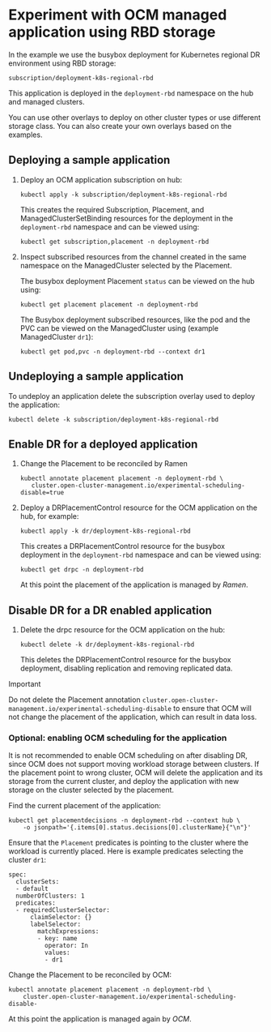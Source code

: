 # Experiment with OCM managed application using RBD storage

In the example we use the busybox deployment for Kubernetes regional DR
environment using RBD storage:

    subscription/deployment-k8s-regional-rbd

This application is deployed in the `deployment-rbd` namespace on the
hub and managed clusters.

You can use other overlays to deploy on other cluster types or use
different storage class. You can also create your own overlays based on
the examples.

## Deploying a sample application

1. Deploy an OCM application subscription on hub:

   ```
   kubectl apply -k subscription/deployment-k8s-regional-rbd
   ```

   This creates the required Subscription, Placement, and
   ManagedClusterSetBinding resources for the deployment in the
   `deployment-rbd` namespace and can be viewed using:

   ```
   kubectl get subscription,placement -n deployment-rbd
   ```

1. Inspect subscribed resources from the channel created in the same
   namespace on the ManagedCluster selected by the Placement.

   The busybox deployment Placement `status` can be viewed on the hub
   using:

   ```
   kubectl get placement placement -n deployment-rbd
   ```

   The Busybox deployment subscribed resources, like the pod and the PVC
   can be viewed on the ManagedCluster using (example ManagedCluster
   `dr1`):

   ```
   kubectl get pod,pvc -n deployment-rbd --context dr1
   ```

## Undeploying a sample application

To undeploy an application delete the subscription overlay used to
deploy the application:

```
kubectl delete -k subscription/deployment-k8s-regional-rbd
```

## Enable DR for a deployed application

1. Change the Placement to be reconciled by Ramen

   ```
   kubectl annotate placement placement -n deployment-rbd \
      cluster.open-cluster-management.io/experimental-scheduling-disable=true
   ```

1. Deploy a DRPlacementControl resource for the OCM application on the
   hub, for example:

   ```
   kubectl apply -k dr/deployment-k8s-regional-rbd
   ```

   This creates a DRPlacementControl resource for the busybox deployment
   in the `deployment-rbd` namespace and can be viewed using:

   ```
   kubectl get drpc -n deployment-rbd
   ```

   At this point the placement of the application is managed by *Ramen*.

## Disable DR for a DR enabled application

1. Delete the drpc resource for the OCM application on the hub:

   ```
   kubectl delete -k dr/deployment-k8s-regional-rbd
   ```

   This deletes the DRPlacementControl resource for the busybox
   deployment, disabling replication and removing replicated data.

> [!IMPORTANT]
> Do not delete the Placement annotation
> `cluster.open-cluster-management.io/experimental-scheduling-disable`
> to ensure that OCM will not change the placement of the application,
> which can result in data loss.

### Optional: enabling OCM scheduling for the application

It is not recommended to enable OCM scheduling on after disabling DR,
since OCM does not support moving workload storage between clusters.  If
the placement point to wrong cluster, OCM will delete the application
and its storage from the current cluster, and deploy the application
with new storage on the cluster selected by the placement.

Find the current placement of the application:

```
kubectl get placementdecisions -n deployment-rbd --context hub \
    -o jsonpath='{.items[0].status.decisions[0].clusterName}{"\n"}'
```

Ensure that the `Placement` predicates is pointing to the cluster where
the workload is currently placed. Here is example predicates selecting
the cluster `dr1`:

```
spec:
  clusterSets:
  - default
  numberOfClusters: 1
  predicates:
  - requiredClusterSelector:
      claimSelector: {}
      labelSelector:
        matchExpressions:
        - key: name
          operator: In
          values:
          - dr1
```

Change the Placement to be reconciled by OCM:

```
kubectl annotate placement placement -n deployment-rbd \
    cluster.open-cluster-management.io/experimental-scheduling-disable-
```

At this point the application is managed again by *OCM*.
